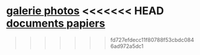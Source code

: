 [galerie photos](http://www.abamm.org/galphoto.html)
<<<<<<< HEAD
[documents papiers](http://www.abamm.org/polonais.html)
=======
>>>>>>> fd727efdecc11f80788f53cbdc0846ad972a5dc1
